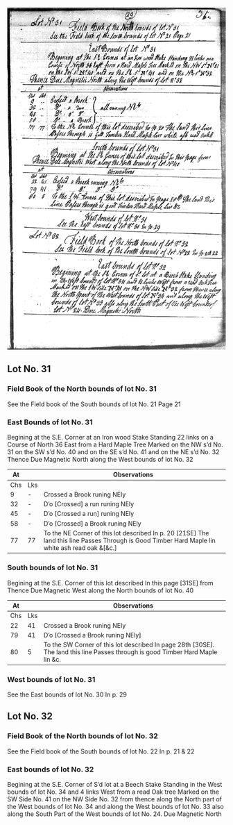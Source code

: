![page 29](../image/fieldbook/ovid-page-29.jpg)

## Lot No. 31

### Field Book of the North bounds of lot No. 31

See the Field book of the South bounds of lot No. 21 Page 21

### East Bounds of lot No. 31

Begining at the S.E. Corner at an Iron wood Stake Standing 22 links on a Course of North 36 East from a Hard Maple Tree Marked on the NW s’d No. 31 on the SW s’d No. 40 and on the SE s’d No. 41 and on the NE s’d No. 32  Thence Due Magnetic North along the West bounds of lot No. 32

| At |    | Observations |
| -- | -- | ------------ |
| Chs | Lks | |
| 9 | - | Crossed a Brook runing NEly |
| 32 | - | D’o [Crossed] a run runing NEly |
| 45 | - | D’o [Crossed a run] runing NEly |
| 58 | - | D’o [Crossed] a Brook runing NEly |
| 77 | 77 | To the NE Corner of this lot described In p. 20 [21SE] The land this line Passes Through is Good Timber Hard Maple lin white ash read oak &[&c.] |

### South bounds of lot No. 31

Begining at the S.E. Corner of this lot described In this page [31SE] from Thence Due Magnetic West along the North bounds of lot No. 40

| At |    | Observations |
| -- | -- | ------------ |
| Chs | Lks | |
| 22 | 41 | Crossed a Brook runing NEly |
| 79 | 41 | D’o [Crossed a Brook runing NEly] |
| 80 | 5 | To the SW Corner of this lot described In page 28th [30SE]. The land this line Passes through is good Timber Hard Maple lin &c. |

### West bounds of lot No. 31

See the East bounds of lot No. 30 In p. 29

## Lot No. 32

### Field Book of the North bounds of lot No. 32

See the Field book of the South bounds of lot No. 22 In p. 21 & 22

### East bounds of lot No. 32

Begining at the S.E. Corner of S’d lot at a Beech Stake Standing in the West bounds of lot No. 34 and 4 links West from a read Oak tree Marked on the SW Side No. 41 on the NW Side No. 32 from thence along the North part of the West bounds of lot No. 34 and along the West bounds of lot No. 33 also along the South Part of the West bounds of lot No. 24. Due Magnetic North
